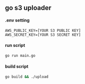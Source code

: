 ## go s3 uploader

#### .env setting
```
AWS_PUBLIC_KEY=[YOUR S3 PUBLIC KEY]
AWS_SECRET_KEY=[YOUR S3 SECRET KEY]
```

#### run script
```bash
go run main.go
```

#### build script
```bash
go build && ./upload
```